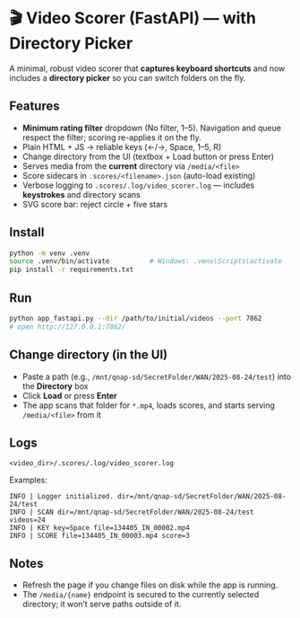 # 🎬 Video Scorer (FastAPI) — with Directory Picker

A minimal, robust video scorer that **captures keyboard shortcuts** and now includes a **directory picker** so you can switch folders on the fly.

## Features
- **Minimum rating filter** dropdown (No filter, 1–5). Navigation and queue respect the filter; scoring re-applies it on the fly.
- Plain HTML + JS → reliable keys (←/→, Space, 1–5, R)
- Change directory from the UI (textbox + Load button or press Enter)
- Serves media from the **current** directory via `/media/<file>`
- Score sidecars in `.scores/<filename>.json` (auto-load existing)
- Verbose logging to `.scores/.log/video_scorer.log` — includes **keystrokes** and directory scans
- SVG score bar: reject circle + five stars

## Install
```bash
python -m venv .venv
source .venv/bin/activate          # Windows: .venv\Scripts\activate
pip install -r requirements.txt
```

## Run
```bash
python app_fastapi.py --dir /path/to/initial/videos --port 7862
# open http://127.0.0.1:7862/
```

## Change directory (in the UI)
- Paste a path (e.g., `/mnt/qnap-sd/SecretFolder/WAN/2025-08-24/test`) into the **Directory** box
- Click **Load** or press **Enter**
- The app scans that folder for `*.mp4`, loads scores, and starts serving `/media/<file>` from it

## Logs
```
<video_dir>/.scores/.log/video_scorer.log
```
Examples:
```
INFO | Logger initialized. dir=/mnt/qnap-sd/SecretFolder/WAN/2025-08-24/test
INFO | SCAN dir=/mnt/qnap-sd/SecretFolder/WAN/2025-08-24/test videos=24
INFO | KEY key=Space file=134405_IN_00002.mp4
INFO | SCORE file=134405_IN_00003.mp4 score=3
```

## Notes
- Refresh the page if you change files on disk while the app is running.
- The `/media/{name}` endpoint is secured to the currently selected directory; it won’t serve paths outside of it.
